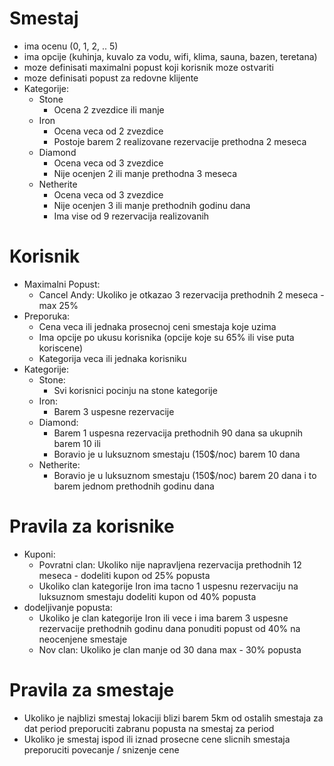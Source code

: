 # Smestaj
- ima ocenu (0, 1, 2, .. 5)
- ima opcije (kuhinja, kuvalo za vodu, wifi, klima, sauna, bazen, teretana)
- moze definisati maximalni popust koji korisnik moze ostvariti
- moze definisati popust za redovne klijente
- Kategorije:
  - Stone
    - Ocena 2 zvezdice ili manje
  - Iron
    - Ocena veca od 2 zvezdice
    - Postoje barem 2 realizovane rezervacije prethodna 2 meseca
  - Diamond
    - Ocena veca od 3 zvezdice
    - Nije ocenjen 2 ili manje prethodna 3 meseca
  - Netherite
    - Ocena veca od 3 zvezdice
    - Nije ocenjen 3 ili manje prethodnih godinu dana
    - Ima vise od 9 rezervacija realizovanih

# Korisnik
- Maximalni Popust:
  - Cancel Andy: Ukoliko je otkazao 3 rezervacija prethodnih 2 meseca - max 25% 
- Preporuka:
  - Cena veca ili jednaka prosecnoj ceni smestaja koje uzima
  - Ima opcije po ukusu korisnika (opcije koje su 65% ili vise puta koriscene)
  - Kategorija veca ili jednaka korisniku
- Kategorije:
  - Stone:
    - Svi korisnici pocinju na stone kategorije
  - Iron:
    - Barem 3 uspesne rezervacije
  - Diamond:
    - Barem 1 uspesna rezervacija prethodnih 90 dana sa ukupnih barem 10 ili
    - Boravio je u luksuznom smestaju (150$/noc) barem 10 dana
  - Netherite:
    - Boravio je u luksuznom smestaju (150$/noc) barem 20 dana i to barem jednom prethodnih godinu dana

# Pravila za korisnike
- Kuponi:
  - Povratni clan: Ukoliko nije napravljena rezervacija prethodnih 12 meseca - dodeliti kupon od 25% popusta
  - Ukoliko clan kategorije Iron ima tacno 1 uspesnu rezervaciju na luksuznom smestaju dodeliti kupon od 40% popusta
- dodeljivanje popusta:
  - Ukoliko je clan kategorije Iron ili vece i ima barem 3 uspesne rezervacije prethodnih godinu dana ponuditi popust od 40% na neocenjene smestaje
  - Nov clan: Ukoliko je clan manje od 30 dana max - 30% popusta

# Pravila za smestaje
- Ukoliko je najblizi smestaj lokaciji blizi barem 5km od ostalih smestaja za dat period preporuciti zabranu popusta na smestaj za period
- Ukoliko je smestaj ispod ili iznad prosecne cene slicnih smestaja preporuciti povecanje / snizenje cene